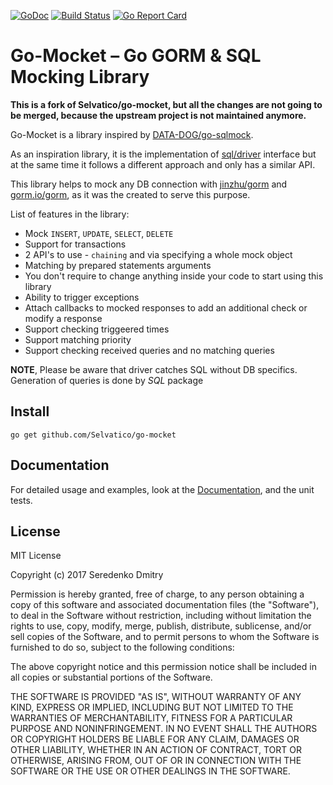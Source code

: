 [![GoDoc](https://godoc.org/github.com/Selvatico/go-mocket?status.svg)](https://godoc.org/github.com/Selvatico/go-mocket)  [![Build Status](https://travis-ci.org/Selvatico/go-mocket.svg?branch=master)](https://travis-ci.org/Selvatico/go-mocket) [![Go Report Card](https://goreportcard.com/badge/github.com/Selvatico/go-mocket)](https://goreportcard.com/report/github.com/Selvatico/go-mocket)

# Go-Mocket – Go GORM & SQL Mocking Library

**This is a fork of Selvatico/go-mocket, but all the changes are not going to be merged, because the upstream project is not maintained anymore.**

Go-Mocket is a library inspired by [DATA-DOG/go-sqlmock](https://github.com/DATA-DOG/go-sqlmock).

As an inspiration library, it is the implementation of [sql/driver](https://godoc.org/database/sql/driver) interface but at the same time it follows a different approach and only has a similar API.

This library helps to mock any DB connection with [jinzhu/gorm](https://github.com/jinzhu/gorm) and [gorm.io/gorm](gorm.io/gorm), as it was the created to serve this purpose.

List of features in the library:

* Mock `INSERT`, `UPDATE`, `SELECT`, `DELETE`
* Support for transactions
* 2 API's to use - `chaining` and via specifying a whole mock object
* Matching by prepared statements arguments
* You don't require to change anything inside your code to start using this library
* Ability to trigger exceptions
* Attach callbacks to mocked responses to add an additional check or modify a response
* Support checking triggeered times
* Support matching priority
* Support checking received queries and no matching queries

**NOTE**, Please be aware that driver catches SQL without DB specifics. Generation of queries is done by *SQL* package

## Install

```
go get github.com/Selvatico/go-mocket
```

## Documentation

For detailed usage and examples, look at the [Documentation](/DOCUMENTATION.md), and the unit tests.

## License

MIT License

Copyright (c) 2017 Seredenko Dmitry

Permission is hereby granted, free of charge, to any person obtaining a copy
of this software and associated documentation files (the "Software"), to deal
in the Software without restriction, including without limitation the rights
to use, copy, modify, merge, publish, distribute, sublicense, and/or sell
copies of the Software, and to permit persons to whom the Software is
furnished to do so, subject to the following conditions:

The above copyright notice and this permission notice shall be included in all
copies or substantial portions of the Software.

THE SOFTWARE IS PROVIDED "AS IS", WITHOUT WARRANTY OF ANY KIND, EXPRESS OR
IMPLIED, INCLUDING BUT NOT LIMITED TO THE WARRANTIES OF MERCHANTABILITY,
FITNESS FOR A PARTICULAR PURPOSE AND NONINFRINGEMENT. IN NO EVENT SHALL THE
AUTHORS OR COPYRIGHT HOLDERS BE LIABLE FOR ANY CLAIM, DAMAGES OR OTHER
LIABILITY, WHETHER IN AN ACTION OF CONTRACT, TORT OR OTHERWISE, ARISING FROM,
OUT OF OR IN CONNECTION WITH THE SOFTWARE OR THE USE OR OTHER DEALINGS IN THE
SOFTWARE.
